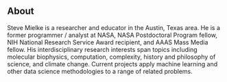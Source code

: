 ## About
Steve Mielke is a researcher and educator in the Austin, Texas area. He is a former programmer / analyst at NASA, NASA Postdoctoral Program fellow, NIH National Research Service Award recipient, and AAAS Mass Media fellow. His interdisciplinary research interests span topics including molecular biophysics, computation, complexity, history and philosophy of science, and climate change. Current projects apply machine learning and other data science methodologies to a range of related problems.

